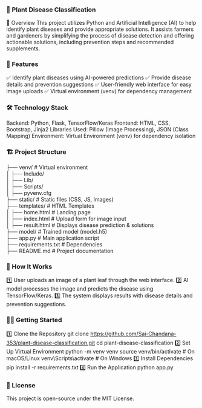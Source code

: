 ### 🌱 Plant Disease Classification
📌 Overview
This project utilizes Python and Artificial Intelligence (AI) to help identify plant diseases and provide appropriate solutions. It assists farmers and gardeners by simplifying the process of disease detection and offering actionable solutions, including prevention steps and recommended supplements.

### 🚀 Features
✅ Identify plant diseases using AI-powered predictions
✅ Provide disease details and prevention suggestions
✅ User-friendly web interface for easy image uploads
✅ Virtual environment (venv) for dependency management

### 🛠️ Technology Stack
Backend: Python, Flask, TensorFlow/Keras
Frontend: HTML, CSS, Bootstrap, Jinja2
Libraries Used: Pillow (Image Processing), JSON (Class Mapping)
Environment: Virtual Environment (venv) for dependency isolation
### 🏗️ Project Structure
├── venv/                   # Virtual environment  
│   ├── Include/  
│   ├── Lib/  
│   ├── Scripts/  
│   ├── pyvenv.cfg  
├── static/                  # Static files (CSS, JS, Images)  
├── templates/               # HTML Templates  
│   ├── home.html            # Landing page  
│   ├── index.html           # Upload form for image input  
│   ├── result.html          # Displays disease prediction & solutions  
├── model/                   # Trained model (model.h5)  
├── app.py                   # Main application script  
├── requirements.txt         # Dependencies  
├── README.md                # Project documentation  
### 🌟 How It Works
1️⃣ User uploads an image of a plant leaf through the web interface.
2️⃣ AI model processes the image and predicts the disease using TensorFlow/Keras.
3️⃣ The system displays results with disease details and prevention suggestions.
### 🏃‍♂️ Getting Started
1️⃣ Clone the Repository
git clone https://github.com/Sai-Chandana-353/plant-disease-classification.git
cd plant-disease-classification
2️⃣ Set Up Virtual Environment
python -m venv venv
source venv/bin/activate  # On macOS/Linux
venv\Scripts\activate  # On Windows
3️⃣ Install Dependencies
pip install -r requirements.txt
4️⃣ Run the Application
python app.py
### 📜 License
This project is open-source under the MIT License.



